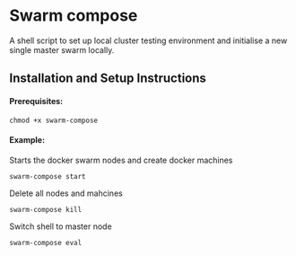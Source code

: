 # **Swarm compose**

A shell script to set up local cluster testing environment and initialise a new single master swarm locally.

## Installation and Setup Instructions

#### Prerequisites:  

`chmod +x swarm-compose`

#### Example:  

Starts the docker swarm nodes and create docker machines

`swarm-compose start`  

Delete all nodes and mahcines

`swarm-compose kill`  

Switch shell to master node

`swarm-compose eval`  